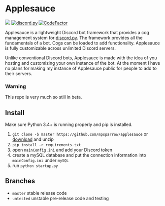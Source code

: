 # Applesauce 
[![](https://img.shields.io/badge/python-3.4+-blue.svg)](https://www.python.org/download/releases/3.4.0/) 
[![discord.py](https://img.shields.io/badge/discord.py-1.3.3-blue.svg)](https://github.com/Rapptz/discord.py)
[![CodeFactor](https://www.codefactor.io/repository/github/mpsparrow/applesauce/badge)](https://www.codefactor.io/repository/github/mpsparrow/applesauce)

Applesauce is a lightweight Discord bot framework that provides a cog management system for [discord.py](https://github.com/Rapptz/discord.py). The framework provides all the fundamentals of a bot. Cogs can be loaded to add functionality. Applesauce is fully customizable across unlimited Discord servers.

Unlike conventional Discord bots, Applesauce is made with the idea of you hosting and customizing your own instance of the bot. At the moment I have no plans for making my instance of Applesauce public for people to add to their servers.

### Warning
This repo is very much so still in beta.

## Install
Make sure Python 3.4+ is running properly and pip is installed.
1. `git clone -b master https://github.com/mpsparrow/applesauce` or [download](https://github.com/mpsparrow/applesauce/archive/master.zip) and unzip 
2. `pip install -r requirements.txt`
3. open `mainConfig.ini` and add your Discord token
4. create a mySQL database and put the connection information into `mainConfig.ini` under `mySQL`
5. run `python startup.py`

## Branches
- `master` stable release code
- `untested` unstable pre-release code and testing
